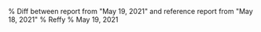 % Diff between report from "May 19, 2021" and reference report from "May 18, 2021"
% Reffy
% May 19, 2021

